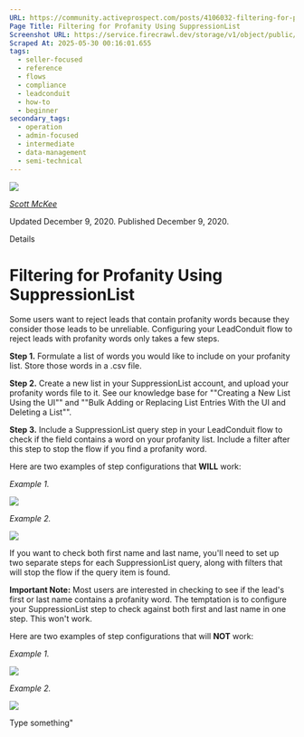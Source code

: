 ```yaml
---
URL: https://community.activeprospect.com/posts/4106032-filtering-for-profanity-using-suppressionlist
Page Title: Filtering for Profanity Using SuppressionList
Screenshot URL: https://service.firecrawl.dev/storage/v1/object/public/media/screenshot-0700bd92-10a8-4f85-8d91-ee9f86fb00ae.png
Scraped At: 2025-05-30 00:16:01.655
tags:
  - seller-focused
  - reference
  - flows
  - compliance
  - leadconduit
  - how-to
  - beginner
secondary_tags:
  - operation
  - admin-focused
  - intermediate
  - data-management
  - semi-technical
---
```


[![](https://content1.bloomfire.com/avatars/users/1317000/thumb/thumbnail.png?f=1617311121&Expires=1748567752&Signature=X9fj59kSmWD-4zTnYmepc5gKRqn2PVncexDVa9LApbv-iop7C63UHcLx-fmxxAoLfRrlGiNk-rg7X~UUep8r-a8vX6Tk1P1Bra5LYbgpGLC9HWJBpqE5XIPK4BasUHX4ECchDubxZawERW9evx5dHSjZn1wkV9E9~XY8T4kDPRHDwRQn~DCD7Juh~~yOnadsDl-CUOcQZiZBOlTYMLytIDjBPLpNmADr0avpxQbIwEmHzOpMn~QvpKFhZkCn29EcInQ9YaKnmkoXBT-FopoN74PSKZuhnhN8-uhwLbtvlUlJv~uQYG8ise8NP2nQS~BfpVJiWF1xeERmGTQWG1GzSg__&Key-Pair-Id=APKAIDFCFZ2UHE5LPIUA)](https://community.activeprospect.com/memberships/7557680-scott-mckee)

[_Scott McKee_](https://community.activeprospect.com/memberships/7557680-scott-mckee)

Updated December 9, 2020. Published December 9, 2020.

Details

# Filtering for Profanity Using SuppressionList

Some users want to reject leads that contain profanity words because they consider those leads to be unreliable. Configuring your LeadConduit flow to reject leads with profanity words only takes a few steps.

**Step 1.** Formulate a list of words you would like to include on your profanity list. Store those words in a .csv file.

**Step 2.** Create a new list in your SuppressionList account, and upload your profanity words file to it. See our knowledge base for ""Creating a New List Using the UI"" and ""Bulk Adding or Replacing List Entries With the UI and Deleting a List"".

**Step 3.** Include a SuppressionList query step in your LeadConduit flow to check if the field contains a word on your profanity list. Include a filter after this step to stop the flow if you find a profanity word.

Here are two examples of step configurations that **WILL** work:

_Example 1._

![](https://content3.bloomfire.com/thumbnails/contents/002/401/882/original.png?f=1607551417&Expires=1748567753&Signature=MGblARbF39L~IyKeuybMsxtD5QOUbwkcolKFS~l35uTZcvfcqv1ce0VXxxbDGxNP1s2cF32HVrr9EAxqg1n2vinh3lpIbm-4HWV-UfS29Pw~JuMBqzSbTdzXV1iFcrPt2eyVEtIfLZw-KS65B1KG-y2HSpfjsialyFutNVlxdLNgObeb-mvrqQMZzf6et6n1-6wAQimlpdXUM-AFg9Q8ommU3nKKc6LEb9BZqbP0fIGFd7PF~sfuFSjd5BRbC6fxva0eK-7NM~RPSlI4JxSVPQRxx12Q1AaRPu~-L6GbX8QJ-DNvpSq7l1bosDSWCVgPARlhcxGj17nE5I4suxIRdA__&Key-Pair-Id=APKAIDFCFZ2UHE5LPIUA)

_Example 2._

![](https://content2.bloomfire.com/thumbnails/contents/002/401/886/original.png?f=1607551441&Expires=1748567753&Signature=IfCeRFrP9UE6fIO2ftLbgedviNwufqBcf7iXv8PAIuqqUDp8PjJkXwC62Q6YzVpjEYbcdxq~AGvO8~Zhcc9bIKUNuYvVqTwDERVxY3CGYwVm3H0C-kl8qBvIxQUaNveG~P9R-e6DdKlFRhqdETIbecGYmr5PTPLzJv8RadT0Da0w5XC5NsDLxQWUXm2s6E6~MfFk-22yQZ6ZxgEU-RlOuua4mNscQTNTR3CBl0DUVd9M1aWcTZSUmL1B7Swl6Psz4Va8oU-rm4XbL0MTi8Lhg7XAXKdefaYYvQKToGKuN7d~3Mu3Lad0xKK1f-SbL6hf-xWUVQPANelN5~DV4lSE0Q__&Key-Pair-Id=APKAIDFCFZ2UHE5LPIUA)

If you want to check both first name and last name, you'll need to set up two separate steps for each SuppressionList query, along with filters that will stop the flow if the query item is found.

**Important Note:** Most users are interested in checking to see if the lead's first or last name contains a profanity word. The temptation is to configure your SuppressionList step to check against both first and last name in one step. This won't work.

Here are two examples of step configurations that will **NOT** work:

_Example 1._

![](https://content2.bloomfire.com/thumbnails/contents/002/401/887/original.png?f=1607551462&Expires=1748567753&Signature=pYGZFN5sYiJVlWqSuXEMEujic7fV5Lo91eTpzWfiLFr2FYJik7sREVvZHDICjVBGkzg9s7vDeh9HiGieKw9azlbG1tibhUhtZvkCNiCqJONJKVxrsZbQQmFpDRGHD9ppsJ-2juyhmL5UtnuxY538mVVKeUOPfAVXxFOHhhGECYDOGAGsGp5YZrgyEIBj7fTxNmMx1rA-oM5tFd7iZUrZGUKVMaZTTD-UGgNUZ9KhKvB585cPQmQPqPk~UFksw-7WwnMz1IrPjQ2i4s19BPTm2eHilkvJ4b8ine25zXi8uaJMzu4rGzGRk6jJ3u46HYD6KbB1UXiHn9PhCD9OLADByQ__&Key-Pair-Id=APKAIDFCFZ2UHE5LPIUA)

_Example 2._

![](https://content0.bloomfire.com/thumbnails/contents/002/401/889/original.png?f=1607551480&Expires=1748567753&Signature=tDsRxUnsEati1OsMoqtm6b7PHKrqG7HGMdS8cEfrYiNE5eXAwq1xTTKIq50g9TlbZX6HHxgvv2Gxyck~HhsDohizXtQDqFRXDduvH~Co0py0JKYM4h7-YUjd-D1YM0koHjEqpsd8PkUA14MWKxzARughajypDfM~jfPA-bEzJyrU8dP664LACKwAvkVbxtjFmDm9WN5R59B~uT~H06wseORYAEoCqXXM2S9AcBSd5~9UTA831IxWLWhjts92JXb3FPJSuLLAcLP7304jNsMRZTwPm164fRAGMW1JvueSS4wvNn8YaFiwk40xzKjxr0xsai6oGpvwEkKs~3lsR2fdhQ__&Key-Pair-Id=APKAIDFCFZ2UHE5LPIUA)

Type something"

